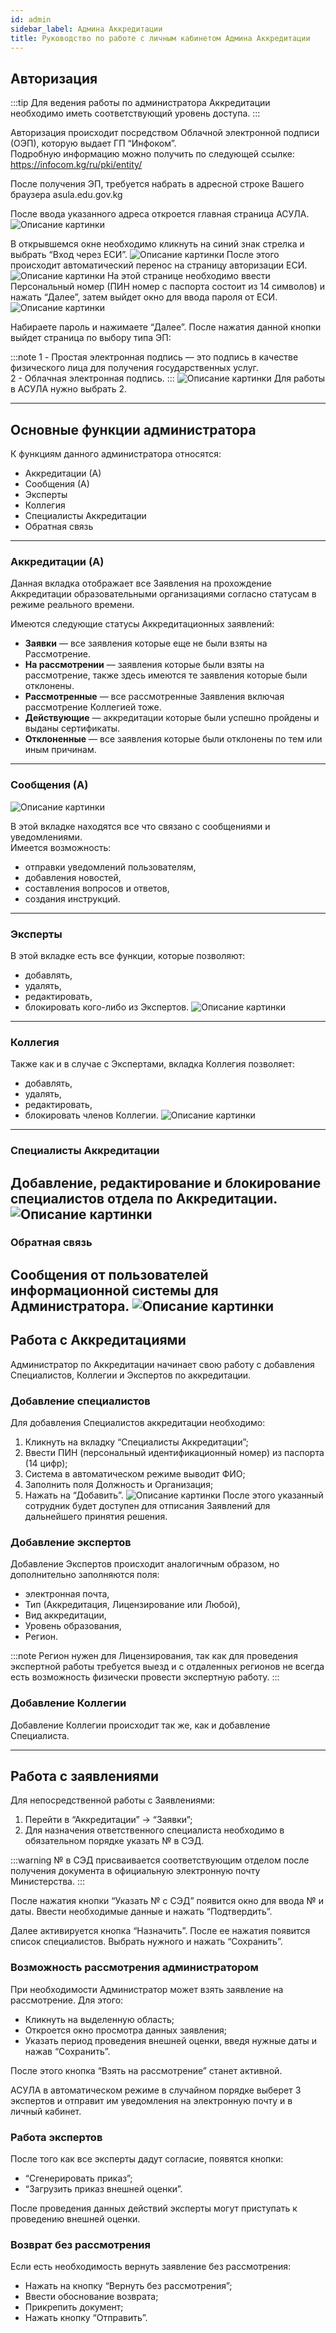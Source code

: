```yaml
---
id: admin
sidebar_label: Админа Аккредитации
title: Руководство по работе с личным кабинетом Админа Аккредитации
---
```



## Авторизация

:::tip
Для ведения работы по администратора Аккредитации необходимо иметь соответствующий уровень доступа.
:::

Авторизация происходит посредством Облачной электронной подписи (ОЭП), которую выдает ГП “Инфоком”.  
Подробную информацию можно получить по следующей ссылке: https://infocom.kg/ru/pki/entity/

После получения ЭП, требуется набрать в адресной строке Вашего браузера asula.edu.gov.kg

После ввода указанного адреса откроется главная страница АСУЛА.
![Описание картинки](/img/asula/expert/pic1.png)

В открывшемся окне необходимо кликнуть на синий знак стрелка и выбрать “Вход через ЕСИ”.
![Описание картинки](/img/asula/expert/pic2.png)
После этого происходит автоматический перенос на страницу авторизации ЕСИ.
![Описание картинки](/img/asula/expert/pic3.png)
На этой странице необходимо ввести Персональный номер (ПИН номер с паспорта состоит из 14 символов) и нажать “Далее”, затем выйдет окно для ввода пароля от ЕСИ.
![Описание картинки](/img/asula/expert/pic4.png)

Набираете пароль и нажимаете “Далее”. После нажатия данной кнопки выйдет страница по выбору типа ЭП:

:::note
1 - Простая электронная подпись — это подпись в качестве физического лица для получения государственных услуг.  
2 - Облачная электронная подпись.
:::
![Описание картинки](/img/asula/admin/pic5.png)
Для работы в АСУЛА нужно выбрать 2.

---

## Основные функции администратора

К функциям данного администратора относятся:

- Аккредитации (А)
- Сообщения (А)
- Эксперты
- Коллегия
- Специалисты Аккредитации
- Обратная связь

---

### Аккредитации (А)



Данная вкладка отображает все Заявления на прохождение Аккредитации образовательными организациями согласно статусам в режиме реального времени.

Имеются следующие статусы Аккредитационных заявлений:

- **Заявки** — все заявления которые еще не были взяты на Рассмотрение.
- **На рассмотрении** — заявления которые были взяты на рассмотрение, также здесь имеются те заявления которые были отклонены.
- **Рассмотренные** — все рассмотренные Заявления включая рассмотрение Коллегией тоже.
- **Действующие** — аккредитации которые были успешно пройдены и выданы сертификаты.
- **Отклоненные** — все заявления которые были отклонены по тем или иным причинам.

---

### Сообщения (А)
![Описание картинки](/img/asula/admin/pic6.png)

В этой вкладке находятся все что связано с сообщениями и уведомлениями.  
Имеется возможность:

- отправки уведомлений пользователям,
- добавления новостей,
- составления вопросов и ответов,
- создания инструкций.

---

### Эксперты

В этой вкладке есть все функции, которые позволяют:


- добавлять,
- удалять,
- редактировать,
- блокировать кого-либо из Экспертов.
![Описание картинки](/img/asula/admin/pic7.png)
---

### Коллегия

Также как и в случае с Экспертами, вкладка Коллегия позволяет:

- добавлять,
- удалять,
- редактировать,
- блокировать членов Коллегии.
![Описание картинки](/img/asula/admin/pic8.png)

---

### Специалисты Аккредитации

Добавление, редактирование и блокирование специалистов отдела по Аккредитации.
![Описание картинки](/img/asula/admin/pic9.png)
---

### Обратная связь

Сообщения от пользователей информационной системы для Администратора.
![Описание картинки](/img/asula/admin/pic10.png)
---

## Работа с Аккредитациями

Администратор по Аккредитации начинает свою работу с добавления Специалистов, Коллегии и Экспертов по аккредитации.

### Добавление специалистов

Для добавления Специалистов аккредитации необходимо:

1. Кликнуть на вкладку “Специалисты Аккредитации”;
2. Ввести ПИН (персональный идентификационный номер) из паспорта (14 цифр);
3. Система в автоматическом режиме выводит ФИО;
4. Заполнить поля Должность и Организация;
5. Нажать на “Добавить”.
![Описание картинки](/img/asula/admin/pic11.png)
После этого указанный сотрудник будет доступен для отписания Заявлений для дальнейшего принятия решения.

### Добавление экспертов

Добавление Экспертов происходит аналогичным образом, но дополнительно заполняются поля:

- электронная почта,
- Тип (Аккредитация, Лицензирование или Любой),
- Вид аккредитации,
- Уровень образования,
- Регион.

:::note
Регион нужен для Лицензирования, так как для проведения экспертной работы требуется выезд и с отдаленных регионов не всегда есть возможность физически провести экспертную работу.
:::

### Добавление Коллегии

Добавление Коллегии происходит так же, как и добавление Специалиста.

---

## Работа с заявлениями

Для непосредственной работы с Заявлениями:

1. Перейти в “Аккредитации” → “Заявки”;
2. Для назначения ответственного специалиста необходимо в обязательном порядке указать № в СЭД.

:::warning
№ в СЭД присваивается соответствующим отделом после получения документа в официальную электронную почту Министерства.
:::

После нажатия кнопки “Указать № с СЭД” появится окно для ввода № и даты. Ввести необходимые данные и нажать “Подтвердить”.

Далее активируется кнопка “Назначить”. После ее нажатия появится список специалистов. Выбрать нужного и нажать “Сохранить”.

### Возможность рассмотрения администратором

При необходимости Администратор может взять заявление на рассмотрение. Для этого:

- Кликнуть на выделенную область;
- Откроется окно просмотра данных заявления;
- Указать период проведения внешней оценки, введя нужные даты и нажав “Сохранить”.

После этого кнопка “Взять на рассмотрение” станет активной.

АСУЛА в автоматическом режиме в случайном порядке выберет 3 экспертов и отправит им уведомления на электронную почту и в личный кабинет.

### Работа экспертов

После того как все эксперты дадут согласие, появятся кнопки:

- “Сгенерировать приказ”;
- “Загрузить приказ внешней оценки”.

После проведения данных действий эксперты могут приступать к проведению внешней оценки.

### Возврат без рассмотрения

Если есть необходимость вернуть заявление без рассмотрения:

- Нажать на кнопку “Вернуть без рассмотрения”;
- Ввести обоснование возврата;
- Прикрепить документ;
- Нажать кнопку “Отправить”.

